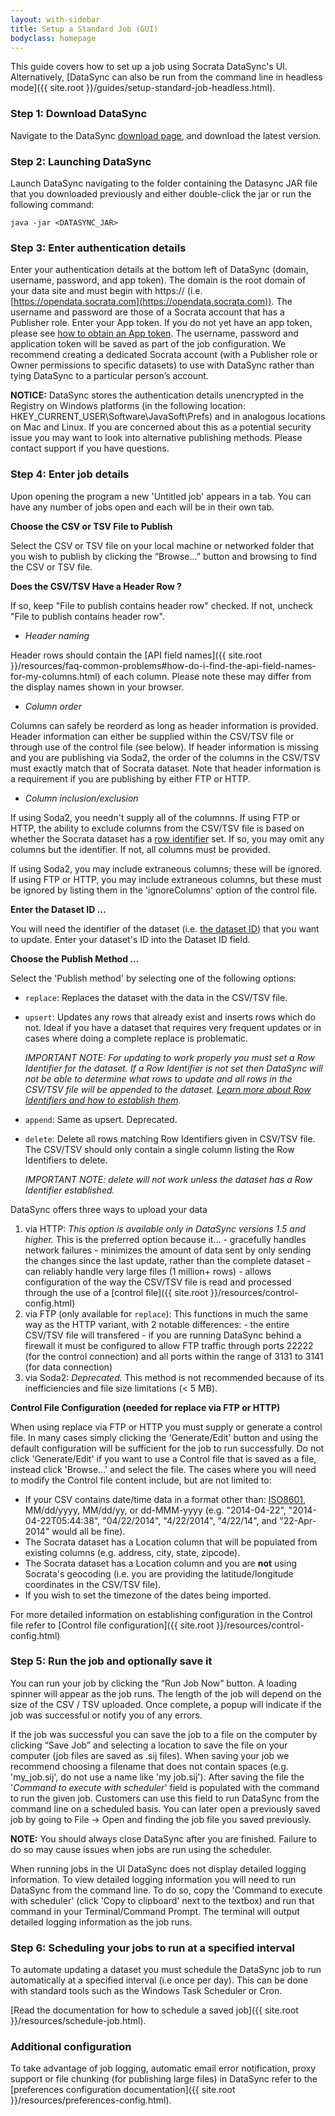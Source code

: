```yaml
---
layout: with-sidebar
title: Setup a Standard Job (GUI)
bodyclass: homepage
---
```


This guide covers how to set up a job using Socrata DataSync's UI. Alternatively, [DataSync can also be run from the command line in headless mode]({{ site.root }}/guides/setup-standard-job-headless.html).

### Step 1: Download DataSync
Navigate to the DataSync [download page]({{site.root}}/datasync/releases), and download the latest version.

### Step 2: Launching DataSync
Launch DataSync navigating to the folder containing the Datasync JAR file that you downloaded previously and either double-click the jar or run the following command:

    java -jar <DATASYNC_JAR>


### Step 3: Enter authentication details
Enter your authentication details at the bottom left of DataSync (domain, username, password, and app token). The domain is the root domain of your data site and must begin with https:// (i.e. [https://opendata.socrata.com](https://opendata.socrata.com)). The username and password are those of a Socrata account that has a Publisher role. Enter your App token.  If you do not yet have an app token, please see [how to obtain an App token](http://dev.socrata.com/docs/app-tokens.html). The username, password and application token will be saved as part of the job configuration.  We recommend creating a dedicated Socrata account (with a Publisher role or Owner permissions to specific datasets) to use with DataSync rather than tying DataSync to a particular person’s account.

**NOTICE:** DataSync stores the authentication details unencrypted in the Registry on Windows platforms (in the following location: HKEY_CURRENT_USER\Software\JavaSoft\Prefs) and in analogous locations on Mac and Linux. If you are concerned about this as a potential security issue you may want to look into alternative publishing methods. Please contact support if you have questions.

### Step 4: Enter job details

Upon opening the program a new 'Untitled job' appears in a tab. You can have any number of jobs open and each will be in their own tab.

**Choose the CSV or TSV File to Publish**

Select the CSV or TSV file on your local machine or networked folder that you wish to publish by clicking the “Browse...” button and browsing to find the CSV or TSV file.

**Does the CSV/TSV Have a Header Row ?**

If so, keep "File to publish contains header row" checked. If not, uncheck "File to publish contains header row".

  - *Header naming*

   Header rows should contain the [API field names]({{ site.root }}/resources/faq-common-problems#how-do-i-find-the-api-field-names-for-my-columns.html) of each column.  Please note these may differ from the display names shown in your browser.

  - *Column order*

  Columns can safely be reorderd as long as header information is provided. Header information can either be supplied within the CSV/TSV file or through use of the control file (see below).  If header information is missing and you are publishing via Soda2, the order of the columns in the CSV/TSV must exactly match that of Socrata dataset. Note that header information is a requirement if you are publishing by either FTP or HTTP.

  - *Column inclusion/exclusion*

  If using Soda2, you needn't supply all of the columnns.  If using FTP or HTTP, the ability to exclude columns from the CSV/TSV file is based on whether the Socrata dataset has a [row identifier](http://dev.socrata.com/docs/row-identifiers.html) set. If so, you may omit any columns but the identifier. If not, all columns must be provided.

  If using Soda2, you may include extraneous columns; these will be ignored.  If using FTP or HTTP, you may include extraneous columns, but these must be ignored by listing them in the 'ignoreColumns' option of the control file.


**Enter the Dataset ID ...**

You will need the identifier of the dataset (i.e. [the dataset ID](http://socrata.github.io/datasync/resources/fac-common-problems.html#what-is-the-id-of-my-dataset)) that you want to update. Enter your dataset's ID into the Dataset ID field.


**Choose the Publish Method ...**

Select the 'Publish method' by selecting one of the following options:

- `replace`: Replaces the dataset with the data in the CSV/TSV file.
- `upsert`: Updates any rows that already exist and inserts rows which do not. Ideal if you have a dataset that requires very frequent updates or in cases where doing a complete replace is problematic.

  *IMPORTANT NOTE: For updating to work properly you must set a Row Identifier for the dataset. If a Row Identifier is not set then DataSync will not be able to determine what rows to update and all rows in the CSV/TSV file will be appended to the dataset. [Learn more about Row Identifiers and how to establish them](http://dev.socrata.com/docs/row-identifiers.html).*

- `append`: Same as upsert.  Deprecated.

- `delete`: Delete all rows matching Row Identifiers given in CSV/TSV file. The CSV/TSV should only contain a single column listing the Row Identifiers to delete.

  *IMPORTANT NOTE: delete will not work unless the dataset has a Row Identifier established.*


DataSync offers three ways to upload your data

  1. via HTTP: *This option is available only in DataSync versions 1.5 and higher.*  This is the preferred option because it...
    - gracefully handles network failures
    - minimizes the amount of data sent by only sending the changes since the last update, rather than the complete dataset
    - can reliably handle very large files (1 million+ rows)
    - allows configuration of the way the CSV/TSV file is read and processed through the use of a [control file]({{ site.root }}/resources/control-config.html)
  2. via FTP (only available for `replace`): This functions in much the same way as the HTTP variant, with 2 notable differences:
    - the entire CSV/TSV file will transfered
    - if you are running DataSync behind a firewall it must be configured to allow FTP traffic through ports 22222 (for the control connection) and all ports within the range of 3131 to 3141 (for data connection)
  3. via Soda2: *Deprecated.*  This method is not recommended because of its inefficiencies and file size limitations (< 5 MB).


**Control File Configuration (needed for replace via FTP or HTTP)**

When using replace via FTP or HTTP you must supply or generate a control file. In many cases simply clicking the 'Generate/Edit' button and using the default configuration will be sufficient for the job to run successfully. Do not click 'Generate/Edit' if you want to use a Control file that is saved as a file, instead click 'Browse...' and select the file. The cases where you will need to modify the Control file content include, but are not limited to:

* If your CSV contains date/time data in a format other than: [ISO8601](http://en.wikipedia.org/wiki/ISO_8601), MM/dd/yyyy, MM/dd/yy, or dd-MMM-yyyy (e.g. "2014-04-22", "2014-04-22T05:44:38", "04/22/2014", "4/22/2014", "4/22/14", and "22-Apr-2014" would all be fine).
* The Socrata dataset has a Location column that will be populated from existing columns (e.g. address, city, state, zipcode).
* The Socrata dataset has a Location column and you are <strong>not</strong> using Socrata's geocoding (i.e. you are providing the latitude/longitude coordinates in the CSV/TSV file).
* If you wish to set the timezone of the dates being imported.


For more detailed information on establishing configuration in the Control file refer to [Control file configuration]({{ site.root }}/resources/control-config.html)

### Step 5: Run the job and optionally save it
You can run your job by clicking the “Run Job Now” button. A loading spinner will appear as the job runs.  The length of the job will depend on the size of the CSV / TSV uploaded. Once complete, a popup will indicate if the job was successful or notify you of any errors.

If the job was successful you can save the job to a file on the computer by clicking “Save Job” and selecting a location to save the file on your computer (job files are saved as .sij files). When saving your job we recommend choosing a filename that does not contain spaces (e.g. 'my_job.sij', do not use a name like 'my job.sij'). After saving the file the '*Command to execute with scheduler*' field is populated with the command to run the given job. Customers can use this field to run DataSync from the command line on a scheduled basis. You can later open a previously saved job by going to File -> Open and finding the job file you saved previously.

**NOTE:** You should always close DataSync after you are finished.  Failure to do so may cause issues when jobs are run using the scheduler.

<div class="well">
When running jobs in the UI DataSync does not display detailed logging information. To view detailed logging information you will need to run DataSync from the command line.  To do so, copy the 'Command to execute with scheduler' (click 'Copy to clipboard' next to the textbox) and run that command in your Terminal/Command Prompt. The terminal will output detailed logging information as the job runs.
</div>

### Step 6: Scheduling your jobs to run at a specified interval
To automate updating a dataset you must schedule the DataSync job to run automatically at a specified interval (i.e once per day). This can be done with standard tools such as the Windows Task Scheduler or Cron.

[Read the documentation for how to schedule a saved job]({{ site.root }}/resources/schedule-job.html).

### Additional configuration

To take advantage of job logging, automatic email error notification, proxy support or file chunking (for publishing large files) in DataSync refer to the [preferences configuration documentation]({{ site.root }}/resources/preferences-config.html).
